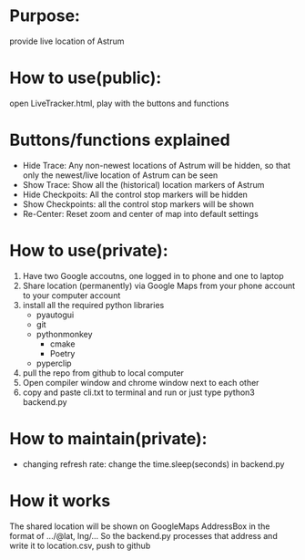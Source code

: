 # Purpose: 
provide live location of Astrum
# How to use(public):
open LiveTracker.html, play with the buttons and functions
# Buttons/functions explained
- Hide Trace: Any non-newest locations of Astrum will be hidden, so that only the newest/live location of Astrum can be seen
- Show Trace: Show all the (historical) location markers of Astrum
- Hide Checkpoits: All the control stop markers will be hidden
- Show Checkpoints: all the control stop markers will be shown
- Re-Center: Reset zoom and center of map into default settings 
# How to use(private):
1. Have two Google accoutns, one logged in to phone and one to laptop
2. Share location (permanently) via Google Maps from your phone account to your computer account
3. install all the required python libraries
   - pyautogui
   - git 
   - pythonmonkey
      - cmake
      - Poetry
   - pyperclip
4. pull the repo from github to local computer
5. Open compiler window and chrome window next to each other
6. copy and paste cli.txt to terminal and run or just type python3 backend.py
# How to maintain(private):
- changing refresh rate: change the time.sleep(seconds) in backend.py
# How it works
The shared location will be shown on GoogleMaps AddressBox in the format of .../@lat, lng/... So the backend.py processes that address and write it to location.csv, push to github
